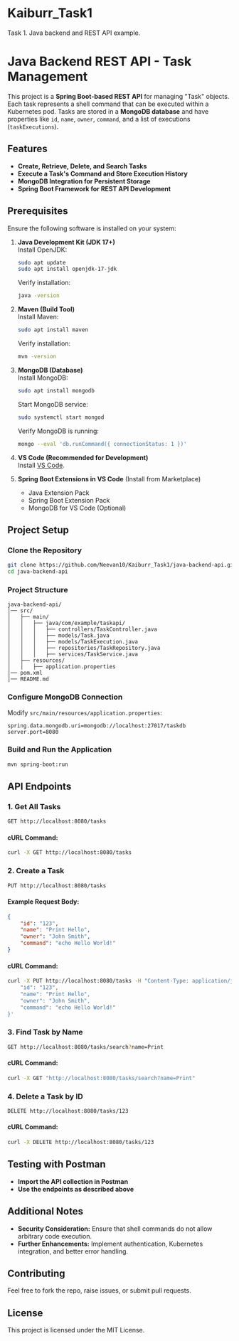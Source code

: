 # Kaiburr_Task1
Task 1. Java backend and REST API example.
# Java Backend REST API - Task Management

This project is a **Spring Boot-based REST API** for managing "Task" objects. Each task represents a shell command that can be executed within a Kubernetes pod. Tasks are stored in a **MongoDB database** and have properties like `id`, `name`, `owner`, `command`, and a list of executions (`taskExecutions`).

## Features
- **Create, Retrieve, Delete, and Search Tasks**
- **Execute a Task's Command and Store Execution History**
- **MongoDB Integration for Persistent Storage**
- **Spring Boot Framework for REST API Development**

## Prerequisites
Ensure the following software is installed on your system:

1. **Java Development Kit (JDK 17+)**  
   Install OpenJDK:
   ```sh
   sudo apt update
   sudo apt install openjdk-17-jdk
   ```
   Verify installation:
   ```sh
   java -version
   ```

2. **Maven (Build Tool)**  
   Install Maven:
   ```sh
   sudo apt install maven
   ```
   Verify installation:
   ```sh
   mvn -version
   ```

3. **MongoDB (Database)**  
   Install MongoDB:
   ```sh
   sudo apt install mongodb
   ```
   Start MongoDB service:
   ```sh
   sudo systemctl start mongod
   ```
   Verify MongoDB is running:
   ```sh
   mongo --eval 'db.runCommand({ connectionStatus: 1 })'
   ```

4. **VS Code (Recommended for Development)**  
   Install [VS Code](https://code.visualstudio.com/).

5. **Spring Boot Extensions in VS Code** (Install from Marketplace)
   - Java Extension Pack
   - Spring Boot Extension Pack
   - MongoDB for VS Code (Optional)

## Project Setup
### Clone the Repository
```sh
git clone https://github.com/Neevan10/Kaiburr_Task1/java-backend-api.git
cd java-backend-api
```

### Project Structure
```
java-backend-api/
│── src/
│   ├── main/
│   │   ├── java/com/example/taskapi/
│   │   │   ├── controllers/TaskController.java
│   │   │   ├── models/Task.java
│   │   │   ├── models/TaskExecution.java
│   │   │   ├── repositories/TaskRepository.java
│   │   │   ├── services/TaskService.java
│   ├── resources/
│   │   ├── application.properties
│── pom.xml
│── README.md
```

### Configure MongoDB Connection
Modify `src/main/resources/application.properties`:
```
spring.data.mongodb.uri=mongodb://localhost:27017/taskdb
server.port=8080
```

### Build and Run the Application
```sh
mvn spring-boot:run
```

## API Endpoints
### 1. **Get All Tasks**
```sh
GET http://localhost:8080/tasks
```
#### cURL Command:
```sh
curl -X GET http://localhost:8080/tasks
```

### 2. **Create a Task**
```sh
PUT http://localhost:8080/tasks
```
#### Example Request Body:
```json
{
    "id": "123",
    "name": "Print Hello",
    "owner": "John Smith",
    "command": "echo Hello World!"
}
```
#### cURL Command:
```sh
curl -X PUT http://localhost:8080/tasks -H "Content-Type: application/json" -d '{
    "id": "123",
    "name": "Print Hello",
    "owner": "John Smith",
    "command": "echo Hello World!"
}'
```

### 3. **Find Task by Name**
```sh
GET http://localhost:8080/tasks/search?name=Print
```
#### cURL Command:
```sh
curl -X GET "http://localhost:8080/tasks/search?name=Print"
```

### 4. **Delete a Task by ID**
```sh
DELETE http://localhost:8080/tasks/123
```
#### cURL Command:
```sh
curl -X DELETE http://localhost:8080/tasks/123
```

## Testing with Postman
- **Import the API collection in Postman**
- **Use the endpoints as described above**

## Additional Notes
- **Security Consideration:** Ensure that shell commands do not allow arbitrary code execution.
- **Further Enhancements:** Implement authentication, Kubernetes integration, and better error handling.

## Contributing
Feel free to fork the repo, raise issues, or submit pull requests.

## License
This project is licensed under the MIT License.

